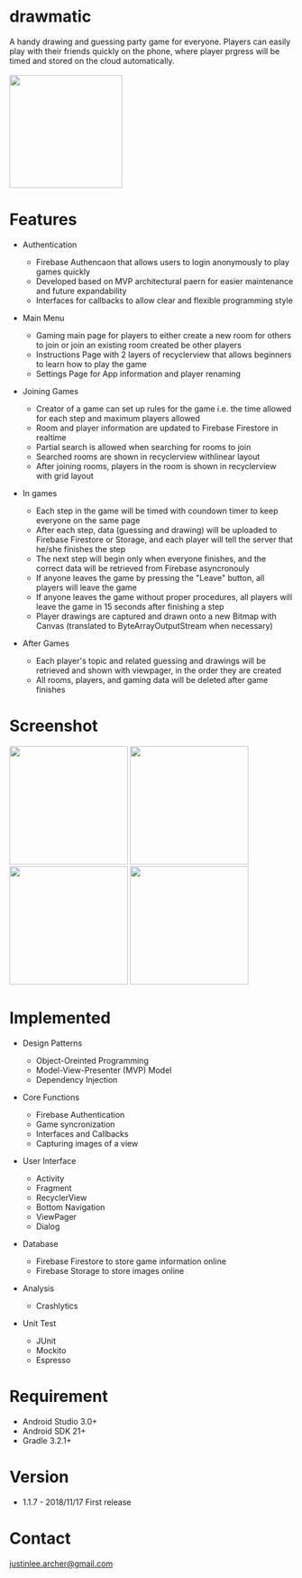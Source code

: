 # drawmatic
A handy drawing and guessing party game for everyone.
Players can easily play with their friends quickly on the phone, where player prgress will be timed and stored on the cloud automatically.
<br /><br />[<img src="https://play.google.com/intl/en_us/badges/images/generic/en_badge_web_generic.png" width="200">](https://play.google.com/store/apps/details?id=com.justinlee.drawmatic)


# Features

  * Authentication
    * Firebase Authencaon that allows users to login anonymously to play games quickly 
    * Developed based on MVP architectural paern for easier maintenance and future expandability
    * Interfaces for callbacks to allow clear and flexible programming style

  * Main Menu
    * Gaming main page for players to either create a new room for others to join or join an existing room created be other players
    * Instructions Page with 2 layers of recyclerview that allows beginners to learn how to play the game
    * Settings Page for App information and player renaming
    
  * Joining Games
    * Creator of a game can set up rules for the game i.e. the time allowed for each step and maximum players allowed
    * Room and player information are updated to Firebase Firestore in realtime
    * Partial search is allowed when searching for rooms to join
    * Searched rooms are shown in recyclerview withlinear layout
    * After joining rooms, players in the room is shown in recyclerview with grid layout 
    
  * In games
    * Each step in the game will be timed with coundown timer to keep everyone on the same page
    * After each step, data (guessing and drawing) will be uploaded to Firebase Firestore or Storage, and each player will tell the server that he/she finishes the step
    * The next step will begin only when everyone finishes, and the correct data will be retrieved from Firebase asyncronouly
    * If anyone leaves the game by pressing the "Leave" button, all players will leave the game
    * If anyone leaves the game without proper procedures, all players will leave the game in 15 seconds after finishing a step
    * Player drawings are captured and drawn onto a new Bitmap with Canvas (translated to ByteArrayOutputStream when necessary)
    
  * After Games
    * Each player's topic and related guessing and drawings will be retrieved and shown with viewpager, in the order they are created
    * All rooms, players, and gaming data will be deleted after game finishes
  
# Screenshot

<img src="https://lh3.googleusercontent.com/RiEX3w4yDrY_LXWX6AQESRAsVYblIMyjbVMpaBoicdAAKQMTeXqYg11KGJBp8-uUfGo=w1440-h620-rw" width="210"> <img src="https://lh3.googleusercontent.com/wqTNySJuRX6SuIKmzc07lIjG6BFTJXDtu6VWFaZaD93ddLcx6HdLl6HreYd5XEW6qg=w1440-h620-rw" width="210"> <img src="https://lh3.googleusercontent.com/e_xNq9m-eh1qeNp64noluAykDMgWZV_tW7JPMWkNMxZy6c5W-SV2y6HrKsWBxFpfXw=w1440-h620-rw" width="210"> <img src="https://lh3.googleusercontent.com/DyDdyxPSy5qGAlazgyffzpx-v2gwNzd30q-uvZp1BhtjqdmxLApzAG3dXFvvovbVnWU=w1440-h620-rw" width="210"> 

# Implemented
  
  * Design Patterns 
    * Object-Oreinted Programming
    * Model-View-Presenter (MVP) Model
    * Dependency Injection
    
  * Core Functions
    * Firebase Authentication
    * Game syncronization
    * Interfaces and Callbacks
    * Capturing images of a view
    
  * User Interface
    * Activity
    * Fragment
    * RecyclerView 
    * Bottom Navigation
    * ViewPager
    * Dialog
    
  * Database
    * Firebase Firestore to store game information online
    * Firebase Storage to store images online
    
  * Analysis
    * Crashlytics 	
    
  * Unit Test
    * JUnit
    * Mockito
    * Espresso

# Requirement
* Android Studio 3.0+
* Android SDK 21+
* Gradle 3.2.1+

# Version
* 1.1.7 - 2018/11/17
    First release

  

# Contact

justinlee.archer@gmail.com 
